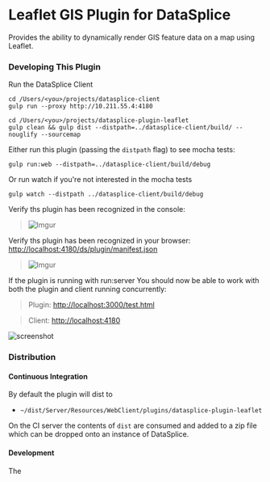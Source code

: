 # Leaflet GIS Plugin for DataSplice

Provides the ability to dynamically render GIS feature data on a map using Leaflet.

### Developing This Plugin

Run the DataSplice Client

    cd /Users/<you>/projects/datasplice-client
    gulp run --proxy http://10.211.55.4:4180

    cd /Users/<you>/projects/datasplice-plugin-leaflet
    gulp clean && gulp dist --distpath=../datasplice-client/build/ --nouglify --sourcemap

Either run this plugin (passing the `distpath` flag) to see mocha tests:

    gulp run:web --distpath=../datasplice-client/build/debug

Or run  watch if you're not interested in the mocha tests

    gulp watch --distpath ../datasplice-client/build/debug

Verify ths plugin has been recognized in the console:

> ![Imgur](http://i.imgur.com/YtMEwM9.png)

Verify ths plugin has been recognized in your browser: [http://localhost:4180/ds/plugin/manifest.json](http://localhost:4180/ds/plugin/manifest.json)

> ![Imgur](http://i.imgur.com/54F8hjg.png)

If the plugin is running with run:server You should now be able to work with both the plugin and client running concurrently:

> Plugin: [http://localhost:3000/test.html](http://localhost:3000/test.html)

> Client: [http://localhost:4180](http://localhost:4180)

![screenshot](https://trello-attachments.s3.amazonaws.com/52a8dd9076a48eca210a2821/5310f775e8e4f6a71afc725a/0e0ca01924d65a22a9c40b10b3177701/upload_2014-03-03_at_2.22.29_pm.png)

### Distribution

#### Continuous Integration

By default the plugin will dist to

- `~/dist/Server/Resources/WebClient/plugins/datasplice-plugin-leaflet`

On the CI server the contents of `dist` are consumed and added to a zip file which can be dropped onto an instance of DataSplice.

#### Development

The
